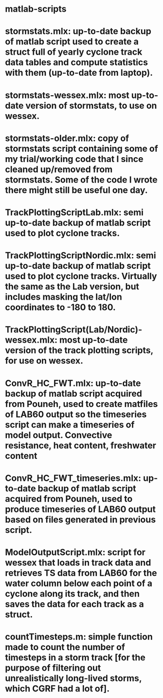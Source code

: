 # matlab-scripts

# stormstats.mlx: up-to-date backup of matlab script used to create a struct full of yearly cyclone track data tables and compute statistics with them (up-to-date from laptop).
# stormstats-wessex.mlx: most up-to-date version of stormstats, to use on wessex.
# stormstats-older.mlx: copy of stormstats script containing some of my trial/working code that I since cleaned up/removed from stormstats. Some of the code I wrote there might still be useful one day.
# TrackPlottingScriptLab.mlx: semi up-to-date backup of matlab script used to plot cyclone tracks. 
# TrackPlottingScriptNordic.mlx: semi up-to-date backup of matlab script used to plot cyclone tracks. Virtually the same as the Lab version, but includes masking the lat/lon coordinates to -180 to 180.
# TrackPlottingScript(Lab/Nordic)-wessex.mlx: most up-to-date version of the track plotting scripts, for use on wessex.
# ConvR_HC_FWT.mlx: up-to-date backup of matlab script acquired from Pouneh, used to create matfiles of LAB60 output so the timeseries script can make a timeseries of model output. Convective resistance, heat content, freshwater content
# ConvR_HC_FWT_timeseries.mlx: up-to-date backup of matlab script acquired from Pouneh, used to produce timeseries of LAB60 output based on files generated in previous script.
# ModelOutputScript.mlx: script for wessex that loads in track data and retrieves TS data from LAB60 for the water column below each point of a cyclone along its track, and then saves the data for each track as a struct.
# countTimesteps.m: simple function made to count the number of timesteps in a storm track [for the purpose of filtering out unrealistically long-lived storms, which CGRF had a lot of].

